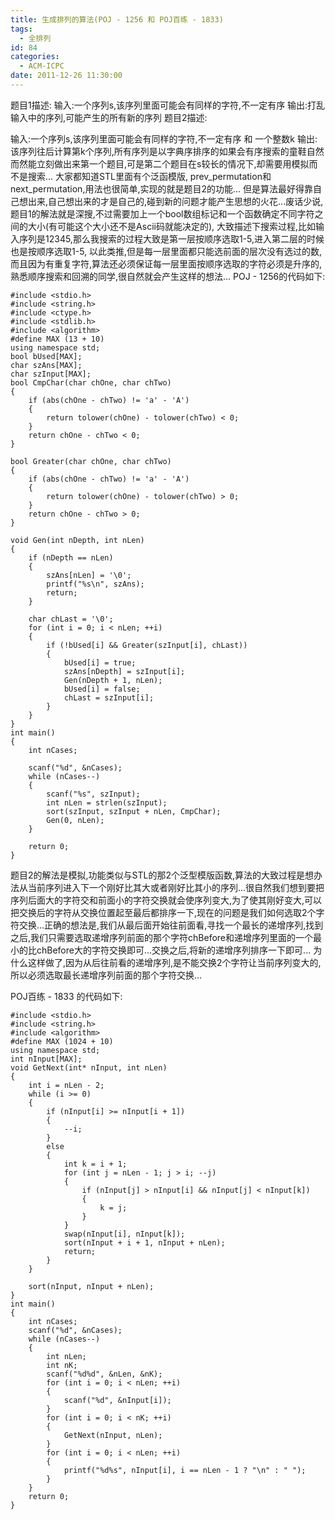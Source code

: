 ```yaml
---
title: 生成排列的算法(POJ - 1256 和 POJ百练 - 1833)
tags:
  - 全排列
id: 84
categories:
  - ACM-ICPC
date: 2011-12-26 11:30:00
---
```


题目1描述:
输入:一个序列s,该序列里面可能会有同样的字符,不一定有序
输出:打乱输入中的序列,可能产生的所有新的序列
题目2描述:
<div>输入:一个序列s,该序列里面可能会有同样的字符,不一定有序 和 一个整数k
输出:该序列往后计算第k个序列,所有序列是以字典序排序的如果会有序搜索的童鞋自然而然能立刻做出来第一个题目,可是第二个题目在s较长的情况下,却需要用模拟而不是搜索...
大家都知道STL里面有个泛函模版, prev_permutation和next_permutation,用法也很简单,实现的就是题目2的功能...
但是算法最好得靠自己想出来,自己想出来的才是自己的,碰到新的问题才能产生思想的火花...废话少说,题目1的解法就是深搜,不过需要加上一个bool数组标记和一个函数确定不同字符之间的大小(有可能这个大小还不是Ascii码就能决定的),
大致描述下搜索过程,比如输入序列是12345,那么我搜索的过程大致是第一层按顺序选取1-5,进入第二层的时候也是按顺序选取1-5,
以此类推,但是每一层里面都只能选前面的层次没有选过的数,而且因为有重复字符,算法还必须保证每一层里面按顺序选取的字符必须是升序的,
熟悉顺序搜索和回溯的同学,很自然就会产生这样的想法...
POJ - 1256的代码如下:

``` stylus
#include <stdio.h>
#include <string.h>
#include <ctype.h>
#include <stdlib.h>
#include <algorithm>
#define MAX (13 + 10)
using namespace std;
bool bUsed[MAX];
char szAns[MAX];
char szInput[MAX];
bool CmpChar(char chOne, char chTwo)
{
    if (abs(chOne - chTwo) != 'a' - 'A')
    {
        return tolower(chOne) - tolower(chTwo) < 0;
    }
    return chOne - chTwo < 0;
} 

bool Greater(char chOne, char chTwo) 
{ 
    if (abs(chOne - chTwo) != 'a' - 'A') 
    { 
        return tolower(chOne) - tolower(chTwo) > 0;
    }
    return chOne - chTwo > 0;
}

void Gen(int nDepth, int nLen)
{
    if (nDepth == nLen)
    {
        szAns[nLen] = '\0';
        printf("%s\n", szAns);
        return;
    }

    char chLast = '\0';
    for (int i = 0; i < nLen; ++i)
    {
        if (!bUsed[i] && Greater(szInput[i], chLast))
        {
            bUsed[i] = true;
            szAns[nDepth] = szInput[i];
            Gen(nDepth + 1, nLen);
            bUsed[i] = false;
            chLast = szInput[i];
        }
    }
}
int main()
{
    int nCases;

    scanf("%d", &nCases);
    while (nCases--)
    {
        scanf("%s", szInput);
        int nLen = strlen(szInput);
        sort(szInput, szInput + nLen, CmpChar);
        Gen(0, nLen);
    }

    return 0;
}
```

题目2的解法是模拟,功能类似与STL的那2个泛型模版函数,算法的大致过程是想办法从当前序列进入下一个刚好比其大或者刚好比其小的序列...很自然我们想到要把序列后面大的字符交和前面小的字符交换就会使序列变大,为了使其刚好变大,可以把交换后的字符从交换位置起至最后都排序一下,现在的问题是我们如何选取2个字符交换...正确的想法是,我们从最后面开始往前面看,寻找一个最长的递增序列,找到之后,我们只需要选取递增序列前面的那个字符chBefore和递增序列里面的一个最小的比chBefore大的字符交换即可...交换之后,将新的递增序列排序一下即可...
为什么这样做了,因为从后往前看的递增序列,是不能交换2个字符让当前序列变大的,所以必须选取最长递增序列前面的那个字符交换...

POJ百练 - 1833 的代码如下:

``` stylus
#include <stdio.h>
#include <string.h>
#include <algorithm>
#define MAX (1024 + 10)
using namespace std;
int nInput[MAX];
void GetNext(int* nInput, int nLen)
{
    int i = nLen - 2;
    while (i >= 0)
    {
        if (nInput[i] >= nInput[i + 1])
        {
            --i;
        }
        else
        {
            int k = i + 1;
            for (int j = nLen - 1; j > i; --j)
            {
                if (nInput[j] > nInput[i] && nInput[j] < nInput[k])
                {
                    k = j;
                }
            }
            swap(nInput[i], nInput[k]);
            sort(nInput + i + 1, nInput + nLen);
            return;
        }
    }

    sort(nInput, nInput + nLen);
}
int main()
{
    int nCases;
    scanf("%d", &nCases);
    while (nCases--)
    {
        int nLen;
        int nK;
        scanf("%d%d", &nLen, &nK);
        for (int i = 0; i < nLen; ++i)
        {
            scanf("%d", &nInput[i]);
        }
        for (int i = 0; i < nK; ++i)
        {
            GetNext(nInput, nLen);
        }
        for (int i = 0; i < nLen; ++i)
        {
            printf("%d%s", nInput[i], i == nLen - 1 ? "\n" : " ");
        }
    }
    return 0;
}
```